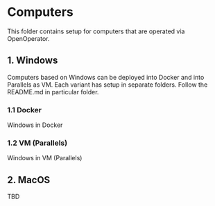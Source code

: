 # Computers

This folder contains setup for computers that are operated via OpenOperator.

## 1. Windows

Computers based on Windows can be deployed into Docker and into Parallels as VM. Each variant has setup in separate folders. Follow the README.md in particular folder.

### 1.1 Docker

Windows in Docker

### 1.2 VM (Parallels)

Windows in VM (Parallels)

## 2. MacOS

TBD
